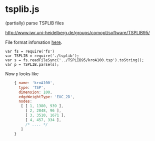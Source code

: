 # tsplib.js

(partially) parse TSPLIB files

http://www.iwr.uni-heidelberg.de/groups/comopt/software/TSPLIB95/

File format infomation [here](http://www.iwr.uni-heidelberg.de/groups/comopt/software/TSPLIB95/DOC.PS).

	var fs = require('fs')
	var TSPLIB = require('./tsplib');
	var s = fs.readFileSync('../TSPLIB95/kroA100.tsp').toString();
	var p = TSPLIB.parse(s);

Now `p` looks like

```js
	{ name: 'kroA100',
	  type: 'TSP',
	  dimension: 100,
	  edgeWeightType: 'EUC_2D',
	  nodes:
	   [ [ 1, 1380, 939 ],
	     [ 2, 2848, 96 ],
	     [ 3, 3510, 1671 ],
	     [ 4, 457, 334 ],
	     /* .... */
	   ]
	}
```

